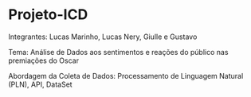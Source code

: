 # Projeto-ICD

Integrantes: Lucas Marinho, Lucas Nery, Giulle e Gustavo

Tema: Análise de Dados aos sentimentos e reações do público nas premiações do Oscar

Abordagem da Coleta de Dados: Processamento de Linguagem Natural (PLN), API, DataSet
